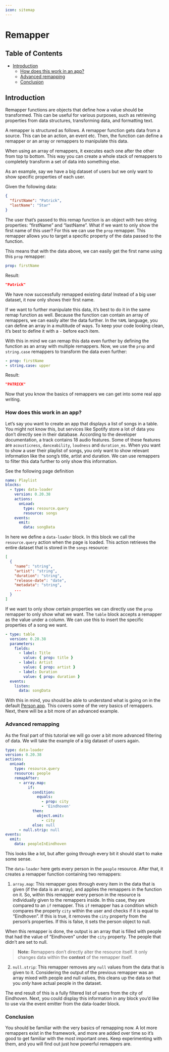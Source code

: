 ```yaml
---
icon: sitemap
---
```


# Remapper

## Table of Contents

- [Introduction](#introduction)
  - [How does this work in an app?](#how-does-this-work-in-an-app)
  - [Advanced remapping](#advanced-remapping)
  - [Conclusion](#conclusion)

## Introduction

Remapper functions are objects that define how a value should be transformed. This can be useful for
various purposes, such as retrieving properties from data structures, transforming data, and
formatting text.

A remapper is structured as follows. A remapper function gets data from a source. This can be an
action, an event etc. Then, the function can define a remapper or an array or remappers to
manipulate this data.

When using an array of remappers, it executes each one after the other from top to bottom. This way
you can create a whole stack of remappers to completely transform a set of data into something else.

As an example, say we have a big dataset of users but we only want to show specific properties of
each user.

Given the following data:

```json
{
  "firstName": "Patrick",
  "lastName": "Star"
}
```

The user that’s passed to this remap function is an object with two string properties: “firstName”
and “lastName”. What if we want to only show the first name of this user? For this we can use the
`prop` remapper. This remapper allows you to target a specific property of the data passed to the
function.

This means that with the data above, we can easily get the first name using this `prop` remapper:

```yaml
prop: firstName
```

Result:

```json
"Patrick"
```

We have now successfully remapped existing data! Instead of a big user dataset, it now only shows
their first name.

If we want to further manipulate this data, it’s best to do it in the same remap function as well.
Because the function can contain an array of remappers, we can easily alter the data further. In the
`YAML` language, you can define an array in a multitude of ways. To keep your code looking clean,
it’s best to define it with a `-` before each item.

With this in mind we can remap this data even further by defining the function as an array with
multiple remappers. Now, we use the `prop` and `string.case` remappers to transform the data even
further:

```yaml
- prop: firstName
- string.case: upper
```

Result:

```json
"PATRICK"
```

Now that you know the basics of remappers we can get into some real app writing.

### How does this work in an app?

Let’s say you want to create an app that displays a list of songs in a table. You might not know
this, but services like Spotify store a lot of data you don’t directly see in their database.
According to the developer documentation, a track contains 18 audio features. Some of these features
are `acousticness`, `danceability`, `loudness` and `duration_ms`. When you want to show a user their
playlist of songs, you only want to show relevant information like the song’s title, artist and
duration. We can use remappers to filter this data further to only show this information.

See the following page definition

```yaml
name: Playlist
blocks:
  - type: data-loader
    version: 0.20.38
    actions:
      onLoad:
        type: resource.query
        resource: songs
    events:
      emit:
        data: songData
```

In here we define a `data-loader` block. In this block we call the `resource.query` action when the
page is loaded. This action retrieves the entire dataset that is stored in the `songs` resource:

```json
[
  {
    "name": "string",
    "artist": "string",
    "duration": "string",
    "release-date": "date",
    "metadata": "string",
    ...
  }
]
```

If we want to only show certain properties we can directly use the `prop` remapper to only show what
we want. The `table` block accepts a remapper as the value under a column. We can use this to insert
the specific properties of a song we want.

```yaml
- type: table
  version: 0.20.38
  parameters:
    fields:
      - label: Title
        value: { prop: title }
      - label: Artist
        value: { prop: artist }
      - label: Duration
        value: { prop: duration }
  events:
    listen:
      data: songData
```

With this in mind, you should be able to understand what is going on in the default
[Person app](https://appsemble.app/en/apps/3). This covers some of the very basics of remappers.
Next, there will be a bit more of an advanced example.

### Advanced remapping

As the final part of this tutorial we will go over a bit more advanced filtering of data. We will
take the example of a big dataset of users again.

```yaml
type: data-loader
version: 0.20.38
actions:
  onLoad:
    type: resource.query
    resource: people
    remapAfter:
      - array.map:
          if:
            condition:
              equals:
                - prop: city
                - 'Eindhoven'
            then:
              object.omit:
                - city
            else: null
      - null.strip: null
events:
  emit:
    data: peopleInEindhoven
```

This looks like a lot, but after going through every bit it should start to make some sense.

The `data-loader` here gets every person in the `people` resource. After that, it creates a remapper
function containing two remappers:

1. `array.map`: This remapper goes through every item in the data that is given (if the data is an
   array), and applies the remappers in the function on it. So, within this remapper every person in
   the resource is individually given to the remappers inside. In this case, they are compared to an
   `if` remapper. This `if` remapper has a condition which compares the property `city` within the
   user and checks if it is equal to “Eindhoven”. If this is true, it removes the `city` property
   from the person’s properties. If this is false, it sets the person object to null.

When this remapper is done, the output is an array that is filled with people that had the value of
“Eindhoven” under the `city` property. The people that didn’t are set to null.

> **Note:** Remappers don’t directly alter the resource itself. It only changes data within the
> **context** of the remapper itself.

2. `null.strip`: This remapper removes any `null` values from the data that is given to it.
   Considering the output of the previous remapper was an array mixed with people and null values,
   this cleans up the data so that you _only_ have actual people in the dataset.

The end result of this is a fully filtered list of users from the city of Eindhoven. Next, you could
display this information in any block you’d like to use via the event emitter from the data-loader
block.

### Conclusion

You should be familiar with the very basics of remapping now. A lot more remappers exist in the
framework, and more are added over time so it’s good to get familiar with the most important ones.
Keep experimenting with them, and you will find out just how powerful remappers are.
